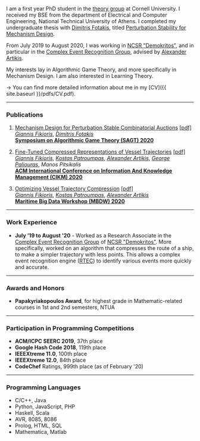 I am a first year PhD student in the [theory group](https://www.cs.cornell.edu/research/theory) at Cornell University. I received my BSE from the department of Electrical and Computer Engineering, National Technical University of Athens. I completed my undergraduate thesis with [Dimitris Fotakis](http://www.softlab.ntua.gr/~fotakis/), titled [Perturbation Stability for Mechanism Design](http://artemis.cslab.ece.ntua.gr:8080/jspui/bitstream/123456789/17435/1/Giannis%20Fikioris%20Thesis.pdf).

From July 2019 to August 2020, I was working in [NCSR "Demokritos"](http://www.demokritos.gr/), and in particular in the [Complex Event Recognition Group](http://cer.iit.demokritos.gr/), advised by [Alexander Artikis](http://users.iit.demokritos.gr/~a.artikis/). 

My interests lay in Algorithmic Game Theory, and more specifically in Mechanism Design. I am also interested in Learning Theory.

→ You can find more detailed information about me in my [CV]({{ site.baseurl }}/pdfs/CV.pdf).

---

### Publications

1. [Mechanism Design for Perturbation Stable Combinatorial Auctions](https://link.springer.com/chapter/10.1007%2F978-3-030-57980-7_4) [[pdf]](https://arxiv.org/abs/2006.09889)  
   [*Giannis Fikioris*]({{site.baseurl}}),
   [*Dimitris Fotakis*](https://www.softlab.ntua.gr/~fotakis/)  
   [**Symposium on Algorithmic Game Theory (SAGT) 2020**](https://www.uni-augsburg.de/de/fakultaet/mntf/math/prof/opt/team/harks/sagt2020/)

2. [Fine-Tuned Compressed Representations of Vessel Trajectories](https://dl.acm.org/doi/10.1145/3340531.3412706) [[pdf]](http://cer.iit.demokritos.gr/publications/papers/2020/Fikioris-CIKM2020.pdf)  
   [*Giannis Fikioris*]({{site.baseurl}}),
   [*Kostas Patroumpas*](http://www.dblab.ece.ntua.gr/~kpatro/),
   [*Alexander Artikis*](https://users.iit.demokritos.gr/~a.artikis/),
   [*George Paliouras*](https://users.iit.demokritos.gr/~paliourg/),
   *Manos Pitsikalis*  
   [**ACM International Conference on Information And Knowledge Management (CIKM) 2020**](https://www.cikm2020.org/)

3. [Optimizing Vessel Trajectory Compression](https://ieeexplore.ieee.org/document/9162228) [[pdf]](https://arxiv.org/abs/2005.05418)  
   [*Giannis Fikioris*]({{site.baseurl}}),
   [*Kostas Patroumpas*](http://www.dblab.ece.ntua.gr/~kpatro/),
   [*Alexander Artikis*](https://users.iit.demokritos.gr/~a.artikis/)  
   [**Maritime Big Data Workshop (MBDW) 2020**](https://sites.google.com/view/mbdw2020)

---

### Work Experience

- **July '19 to August '20** - Worked as a Research Associate in the [Complex Event Recognition Group](http://cer.iit.demokritos.gr/) of [NCSR "Demokritos"](http://www.demokritos.gr/). More specifically, worked on an algorithm that compresses the route of a ship, to make a simpler trajectory with less points. This allows a complex event recognition engine ([RTEC](http://cer.iit.demokritos.gr/RTEC/)) to identify various events more quickly and accurate.

---

### Awards and Honors

- **Papakyriakopoulos Award**, for highest grade in Mathematic-related courses in 1st and 2nd semesters, NTUA

---

### Participation in Programming Competitions

- **ACM/ICPC SEERC 2019**, 37th place
- **Google Hash Code 2018**, 119th place
- **IEEEXtreme 11.0**, 100th place
- **IEEEXtreme 12.0**, 84th place
- **CodeChef** Ratings, 999th place (as of February '20)

---

### Programming Languages

- C/C++, Java
- Python, JavaScript, PHP
- Haskell, Scala
- AVR, 8085, 8086
- Prolog, HTML, SQL
- Mathematica, Matlab
